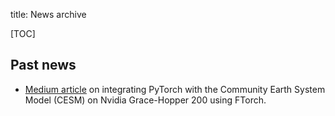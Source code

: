title: News archive

[TOC]

## Past news

* [Medium article](https://medium.com/@twins.corgi.0a/hybrid-ai-hpc-workflows-integrating-pytorch-with-cesm-on-nvidia-gh200-94a0bc34ffd9)
  on integrating PyTorch with the Community Earth System Model (CESM) on Nvidia
  Grace-Hopper 200 using FTorch.
